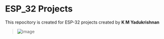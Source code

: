# __ESP_32 Projects__

This repocitory is created for ESP-32 projects created by **K M Yadukrishnan** 

> ![image](https://github.com/YadukrishnanKM/ESP_32/assets/140938944/e60589b6-c578-4ec1-ab3f-92625c66b352)
